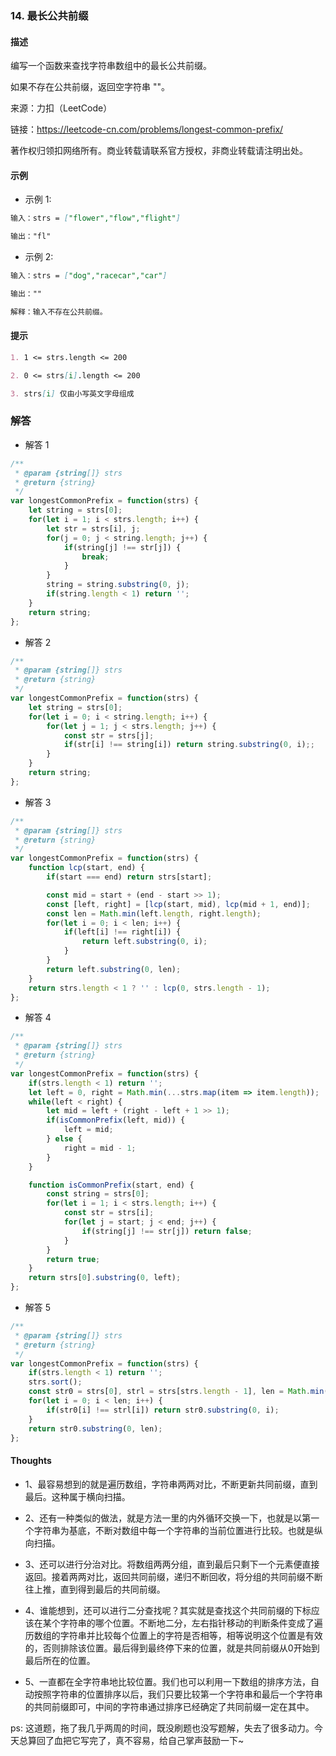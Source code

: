 ### 14. 最长公共前缀

#### 描述

编写一个函数来查找字符串数组中的最长公共前缀。

如果不存在公共前缀，返回空字符串 ""。

来源：力扣（LeetCode）

链接：https://leetcode-cn.com/problems/longest-common-prefix/

著作权归领扣网络所有。商业转载请联系官方授权，非商业转载请注明出处。

#### 示例

+ 示例 1:
```md
输入：strs = ["flower","flow","flight"]

输出："fl"
```
+ 示例 2:
```md
输入：strs = ["dog","racecar","car"]

输出：""

解释：输入不存在公共前缀。
```


#### 提示
```md
1. 1 <= strs.length <= 200

2. 0 <= strs[i].length <= 200

3. strs[i] 仅由小写英文字母组成
```

### 解答

+ 解答 1
```js
/**
 * @param {string[]} strs
 * @return {string}
 */
var longestCommonPrefix = function(strs) {
    let string = strs[0];
    for(let i = 1; i < strs.length; i++) {
        let str = strs[i], j;
        for(j = 0; j < string.length; j++) {
            if(string[j] !== str[j]) {
                break;
            }
        }
        string = string.substring(0, j);
        if(string.length < 1) return '';
    }
    return string;
};
```

+ 解答 2
```js
/**
 * @param {string[]} strs
 * @return {string}
 */
var longestCommonPrefix = function(strs) {
    let string = strs[0];
    for(let i = 0; i < string.length; i++) {
        for(let j = 1; j < strs.length; j++) {
            const str = strs[j];
            if(str[i] !== string[i]) return string.substring(0, i);;
        }
    }
    return string;
};
```

+ 解答 3
```js
/**
 * @param {string[]} strs
 * @return {string}
 */
var longestCommonPrefix = function(strs) {
    function lcp(start, end) {
        if(start === end) return strs[start];

        const mid = start + (end - start >> 1);
        const [left, right] = [lcp(start, mid), lcp(mid + 1, end)];
        const len = Math.min(left.length, right.length);
        for(let i = 0; i < len; i++) {
            if(left[i] !== right[i]) {
                return left.substring(0, i);
            }
        }
        return left.substring(0, len);
    }
    return strs.length < 1 ? '' : lcp(0, strs.length - 1);
};
```

+ 解答 4
```js
/**
 * @param {string[]} strs
 * @return {string}
 */
var longestCommonPrefix = function(strs) {
    if(strs.length < 1) return '';
    let left = 0, right = Math.min(...strs.map(item => item.length));
    while(left < right) {
        let mid = left + (right - left + 1 >> 1);
        if(isCommonPrefix(left, mid)) {
            left = mid;
        } else {
            right = mid - 1;
        }
    }

    function isCommonPrefix(start, end) {
        const string = strs[0];
        for(let i = 1; i < strs.length; i++) {
            const str = strs[i];
            for(let j = start; j < end; j++) {
                if(string[j] !== str[j]) return false;
            }
        }
        return true;
    }
    return strs[0].substring(0, left);
};
```

+ 解答 5
```js
/**
 * @param {string[]} strs
 * @return {string}
 */
var longestCommonPrefix = function(strs) {
    if(strs.length < 1) return '';
    strs.sort();
    const str0 = strs[0], strl = strs[strs.length - 1], len = Math.min(str0.length, strl.length);
    for(let i = 0; i < len; i++) {
        if(str0[i] !== strl[i]) return str0.substring(0, i);
    }
    return str0.substring(0, len);
};
```

#### Thoughts

+ 1、最容易想到的就是遍历数组，字符串两两对比，不断更新共同前缀，直到最后。这种属于横向扫描。

+ 2、还有一种类似的做法，就是方法一里的内外循环交换一下，也就是以第一个字符串为基底，不断对数组中每一个字符串的当前位置进行比较。也就是纵向扫描。

+ 3、还可以进行分治对比。将数组两两分组，直到最后只剩下一个元素便直接返回。接着两两对比，返回共同前缀，递归不断回收，将分组的共同前缀不断往上推，直到得到最后的共同前缀。

+ 4、谁能想到，还可以进行二分查找呢？其实就是查找这个共同前缀的下标应该在某个字符串的哪个位置。不断地二分，左右指针移动的判断条件变成了遍历数组的字符串并比较每个位置上的字符是否相等，相等说明这个位置是有效的，否则排除该位置。最后得到最终停下来的位置，就是共同前缀从0开始到最后所在的位置。

+ 5、一直都在全字符串地比较位置。我们也可以利用一下数组的排序方法，自动按照字符串的位置排序以后，我们只要比较第一个字符串和最后一个字符串的共同前缀即可，中间的字符串通过排序已经确定了共同前缀一定在其中。

ps: 这道题，拖了我几乎两周的时间，既没刷题也没写题解，失去了很多动力。今天总算回了血把它写完了，真不容易，给自己掌声鼓励一下~